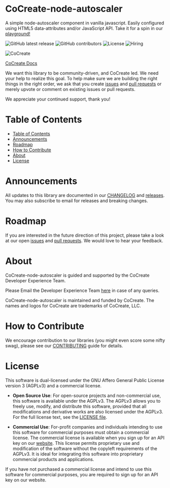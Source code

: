 # CoCreate-node-autoscaler

A simple node-autoscaler component in vanilla javascript. Easily configured using HTML5 data-attributes and/or JavaScript API. Take it for a spin in our [playground!](https://cocreate.app/docs/node-autoscaler)

![GitHub latest release](https://img.shields.io/github/v/release/CoCreate-app/CoCreate-node-autoscaler?style=flat-square)
![GitHub contributors](https://img.shields.io/github/contributors/CoCreate-app/CoCreate-node-autoscaler?style=flat-square)
![License](https://img.shields.io/static/v1?style=flat-square&label=license&message=SSPL&color=green)
![Hiring](https://img.shields.io/static/v1?style=flat-square&label=&message=Hiring&color=blueviolet)

![CoCreate](https://cdn.cocreate.app/logo.png)

[CoCreate Docs](https://cocreate.app/docs/node-autoscaler)

We want this library to be community-driven, and CoCreate led. We need your help to realize this goal. To help make sure we are building the right things in the right order, we ask that you create [issues](https://github.com/CoCreate-app/Realtime_Admin_CRM_and_CMS/issues) and [pull requests](https://github.com/CoCreate-app/Realtime_Admin_CRM_and_CMS/pulls) or merely upvote or comment on existing issues or pull requests.

We appreciate your continued support, thank you!

# Table of Contents

-   [Table of Contents](#table-of-contents)
-   [Announcements](#announcements)
-   [Roadmap](#roadmap)
-   [How to Contribute](#how-to-contribute)
-   [About](#about)
-   [License](#license)

<a name="announcements"></a>

# Announcements

All updates to this library are documented in our [CHANGELOG](https://github.com/CoCreate-app/CoCreate-node-autoscaler/blob/master/CHANGELOG.md) and [releases](https://github.com/CoCreate-app/CoCreate-node-autoscaler/releases). You may also subscribe to email for releases and breaking changes.

<a name="roadmap"></a>

# Roadmap

If you are interested in the future direction of this project, please take a look at our open [issues](https://github.com/CoCreate-app/CoCreate-node-autoscaler/issues) and [pull requests](https://github.com/CoCreate-app/CoCreate-node-autoscaler/pulls). We would love to hear your feedback.

<a name="about"></a>

# About

CoCreate-node-autoscaler is guided and supported by the CoCreate Developer Experience Team.

Please Email the Developer Experience Team [here](mailto:develop@cocreate.app) in case of any queries.

CoCreate-node-autoscaler is maintained and funded by CoCreate. The names and logos for CoCreate are trademarks of CoCreate, LLC.

<a name="contribute"></a>

# How to Contribute

We encourage contribution to our libraries (you might even score some nifty swag), please see our [CONTRIBUTING](https://github.com/CoCreate-app/CoCreate-node-autoscaler/blob/master/CONTRIBUTING.md) guide for details.

<a name="license"></a>

# License

This software is dual-licensed under the GNU Affero General Public License version 3 (AGPLv3) and a commercial license.

-   **Open Source Use**: For open-source projects and non-commercial use, this software is available under the AGPLv3. The AGPLv3 allows you to freely use, modify, and distribute this software, provided that all modifications and derivative works are also licensed under the AGPLv3. For the full license text, see the [LICENSE file](https://github.com/CoCreate-app/CoCreate-node-autoscaler/blob/master/LICENSE).

-   **Commercial Use**: For-profit companies and individuals intending to use this software for commercial purposes must obtain a commercial license. The commercial license is available when you sign up for an API key on our [website](https://cocreate.app). This license permits proprietary use and modification of the software without the copyleft requirements of the AGPLv3. It is ideal for integrating this software into proprietary commercial products and applications.

If you have not purchased a commercial license and intend to use this software for commercial purposes, you are required to sign up for an API key on our website.
